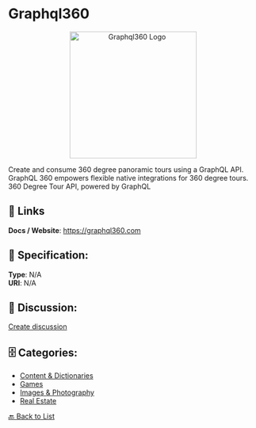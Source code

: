 # Graphql360
<p align="center">
    <img width="256" src="https://raw.githubusercontent.com/apis-list/apis-list/main/apis/graphql360/logo_256x256.png" alt="Graphql360 Logo"/>
</p>

Create and consume 360 degree panoramic tours using a GraphQL API.  GraphQL 360 empowers flexible native integrations for 360 degree tours. 360 Degree Tour API, powered by GraphQL

##  🔗 Links
**Docs / Website**: https://graphql360.com

## 🧬 Specification:
**Type**: N/A  
**URI**: N/A

## 💬 Discussion:
[Create discussion](https://github.com/apis-list/apis-list/discussions/new)

## 🗄️ Categories:
- [Content & Dictionaries](https://github.com/apis-list/apis-list#content--dictionaries)
- [Games](https://github.com/apis-list/apis-list#games)
- [Images & Photography](https://github.com/apis-list/apis-list#images--photography)
- [Real Estate](https://github.com/apis-list/apis-list#real-estate)




[🔙 Back to List](https://github.com/apis-list/apis-list)
